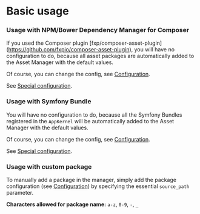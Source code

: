 Basic usage
===========

### Usage with NPM/Bower Dependency Manager for Composer

If you used the Composer plugin [fxp/composer-asset-plugin]
(https://github.com/fxpio/composer-asset-plugin), you will have no configuration
to do, because all asset packages are automatically added to the Asset Manager with the
default values.

Of course, you can change the config, see [Configuration](configuration.md).

See [Special configuration](configuration.md#package-provided-by-npmbower-dependency-manager-for-composer).

### Usage with Symfony Bundle

You will have no configuration to do, because all the Symfony Bundles registered in the
`AppKernel` will be automatically added to the Asset Manager with the default values.

Of course, you can change the config, see [Configuration](configuration.md).

See [Special configuration](configuration.md#package-provied-by-symfony-bundle).

### Usage with custom package

To manually add a package in the manager, simply add the package configuration (see
[Configuration](configuration.md)) by specifying the essential `source_path` parameter.

**Characters allowed for package name:** `a-z`, `0-9`,  `-`, `_`
